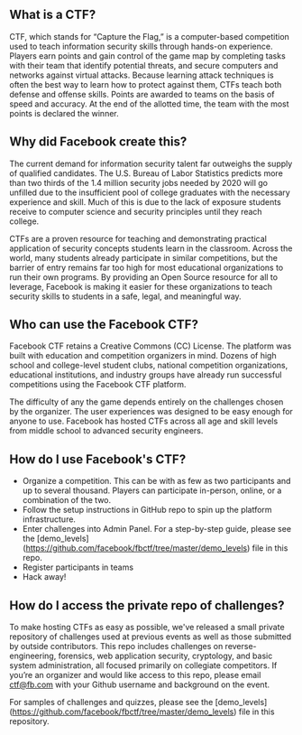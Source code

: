 ## What is a CTF? 

CTF, which stands for “Capture the Flag,” is a computer-based competition used to teach information security skills through hands-on experience. Players earn points and gain control of the game map by completing tasks with their team that identify potential threats, and secure computers and networks against virtual attacks. Because learning attack techniques is often the best way to learn how to protect against them, CTFs teach both defense and offense skills. Points are awarded to teams on the basis of speed and accuracy. At the end of the allotted time, the team with the most points is declared the winner.

## Why did Facebook create this? 

The current demand for information security talent far outweighs the supply of qualified candidates. The U.S. Bureau of Labor Statistics predicts more than two thirds of the 1.4 million security jobs needed by 2020 will go unfilled due to the insufficient pool of college graduates with the necessary experience and skill. Much of this is due to the lack of exposure students receive to computer science and security principles until they reach college.  

CTFs are a proven resource for teaching and demonstrating practical application of security concepts students learn in the classroom. Across the world, many students already participate in similar competitions, but the barrier of entry remains far too high for most educational organizations to run their own programs. By providing an Open Source resource for all to leverage, Facebook is making it easier for these organizations to teach security skills to students in a safe, legal, and meaningful way. 

## Who can use the Facebook CTF?

Facebook CTF retains a Creative Commons (CC) License. The platform was built with education and competition organizers in mind. Dozens of high school and college-level student clubs, national competition organizations, educational institutions, and industry groups have already run successful competitions using the Facebook CTF platform. 

The difficulty of any the game depends entirely on the challenges chosen by the organizer. The user experiences was designed to be easy enough for anyone to use. Facebook has hosted CTFs across all age and skill levels from middle school to advanced security engineers. 

## How do I use Facebook's CTF?

* Organize a competition. This can be with as few as two participants and up to several thousand. Players can participate in-person, online, or a combination of the two. 
* Follow the setup instructions in GitHub repo to spin up the platform infrastructure. 
* Enter challenges into Admin Panel. For a step-by-step guide, please see the [demo_levels] (https://github.com/facebook/fbctf/tree/master/demo_levels) file in this repo. 
* Register participants in teams
* Hack away!

## How do I access the private repo of challenges? 

To make hosting CTFs as easy as possible, we've released a small private repository of challenges used at previous events as well as those submitted by outside contributors. This repo includes challenges on reverse-engineering, forensics, web application security, cryptology, and basic system administration, all focused primarily on collegiate competitors. If you’re an organizer and would like access to this repo, please email ctf@fb.com with your Github username and background on the event.

For samples of challenges and quizzes, please see the [demo_levels] (https://github.com/facebook/fbctf/tree/master/demo_levels) file in this repository.